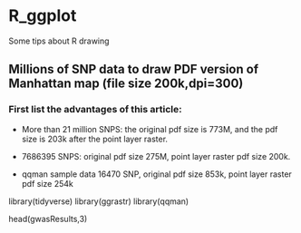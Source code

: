 # R_ggplot
Some tips about R drawing

## Millions of SNP data to draw PDF version of Manhattan map (file size 200k,dpi=300)

### First list the advantages of this article:

- More than 21 million SNPS: the original pdf size is 773M, and the pdf size is 203k after the point layer raster.

- 7686395 SNPS: original pdf size 275M, point layer raster pdf size 200k.

- qqman sample data 16470 SNP, original pdf size 853k, point layer raster pdf size 254k

library(tidyverse)
library(ggrastr)
library(qqman)

head(gwasResults,3)
